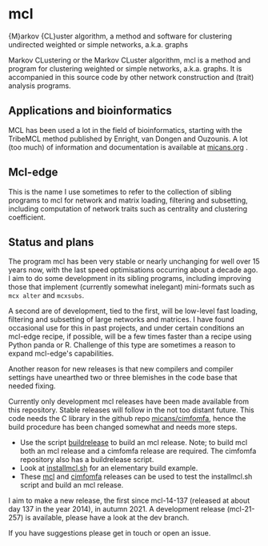 # mcl

{M}arkov {CL}uster algorithm, a method and software for clustering undirected
weighted or simple networks, a.k.a. graphs

Markov CLustering or the Markov CLuster algorithm, mcl is a method and program
for clustering weighted or simple networks, a.k.a. graphs.  It is accompanied
in this source code by other network construction and (trait) analysis
programs.

## Applications and bioinformatics
MCL has been used a lot in the field of bioinformatics, starting with the TribeMCL
method published by Enright, van Dongen and Ouzounis.
A lot (too much) of information and documentation is available
at [micans.org](http://micans.org/mcl) .

## Mcl-edge
This is the name I use sometimes to refer to the collection of sibling
programs to mcl for network and matrix loading, filtering and subsetting,
including computation of network traits such as centrality and clustering coefficient.

## Status and plans
The program mcl has been very stable or nearly unchanging for well over 15
years now, with the last speed optimisations occurring about a decade ago. I
aim to do some development in its sibling programs, including improving those
that implement (currently somewhat inelegant) mini-formats such as `mcx alter`
and `mcxsubs`.

A second are of development, tied to the first, will be
low-level fast loading, filtering and subsetting of large networks and matrices.
I have found occasional use for this in past projects, and under certain conditions
an mcl-edge recipe, if possible, will be a few times faster than a recipe using
Python panda or R. Challenge of this type are sometimes a reason
to expand mcl-edge's capabilities.

Another reason for new releases is that new compilers and
compiler settings have unearthed two or three blemishes in the code base that
needed fixing.

Currently only development mcl releases have been made available from this repository.
Stable releases will follow in the not too distant future.
This code needs the C library in the github repo
[micans/cimfomfa](http://github.com/micans/cimfomfa),
hence the build procedure has been changed somewhat and needs more steps.

- Use the script [buildrelease](buildrelease) to build an mcl release. Note; to build mcl both an mcl release and a cimfomfa release are required.
  The cimfomfa repository also has a buildrelease script.
- Look at [installmcl.sh](installmcl.sh) for an elementary build example. 
- These [mcl](http://micans.org/mcl/dev/mcl-21-257.tar.gz) and [cimfomfa](http://micans.org/dev/cimfomfa-21-257.tar.gz) releases can be used to
  test the installmcl.sh script and build an mcl release.

I aim to make a new release, the first since mcl-14-137 (released at about day 137
in the year 2014), in autumn 2021. A development release (mcl-21-257) is available,
please have a look at the dev branch.

If you have suggestions please get in touch or open an issue.

